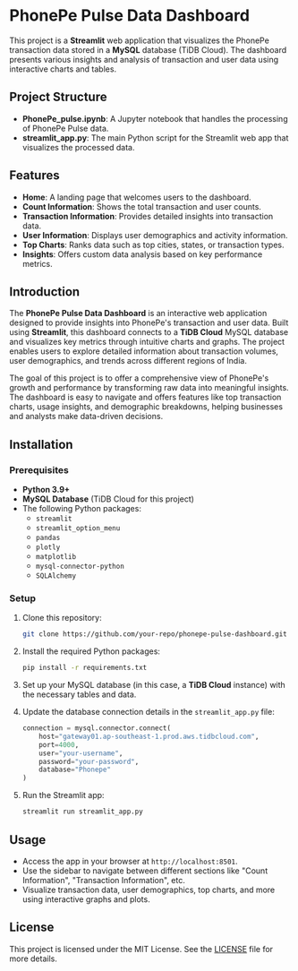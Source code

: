 
# PhonePe Pulse Data Dashboard

This project is a **Streamlit** web application that visualizes the PhonePe transaction data stored in a **MySQL** database (TiDB Cloud). The dashboard presents various insights and analysis of transaction and user data using interactive charts and tables.

## Project Structure

- **PhonePe_pulse.ipynb**: A Jupyter notebook that handles the processing of PhonePe Pulse data.
- **streamlit_app.py**: The main Python script for the Streamlit web app that visualizes the processed data.

## Features

- **Home**: A landing page that welcomes users to the dashboard.
- **Count Information**: Shows the total transaction and user counts.
- **Transaction Information**: Provides detailed insights into transaction data.
- **User Information**: Displays user demographics and activity information.
- **Top Charts**: Ranks data such as top cities, states, or transaction types.
- **Insights**: Offers custom data analysis based on key performance metrics.

## Introduction

The **PhonePe Pulse Data Dashboard** is an interactive web application designed to provide insights into PhonePe's transaction and user data. Built using **Streamlit**, this dashboard connects to a **TiDB Cloud** MySQL database and visualizes key metrics through intuitive charts and graphs. The project enables users to explore detailed information about transaction volumes, user demographics, and trends across different regions of India.

The goal of this project is to offer a comprehensive view of PhonePe's growth and performance by transforming raw data into meaningful insights. The dashboard is easy to navigate and offers features like top transaction charts, usage insights, and demographic breakdowns, helping businesses and analysts make data-driven decisions.

## Installation

### Prerequisites
- **Python 3.9+**
- **MySQL Database** (TiDB Cloud for this project)
- The following Python packages:
  - `streamlit`
  - `streamlit_option_menu`
  - `pandas`
  - `plotly`
  - `matplotlib`
  - `mysql-connector-python`
  - `SQLAlchemy`

### Setup

1. Clone this repository:
    ```bash
    git clone https://github.com/your-repo/phonepe-pulse-dashboard.git
    ```

2. Install the required Python packages:
    ```bash
    pip install -r requirements.txt
    ```

3. Set up your MySQL database (in this case, a **TiDB Cloud** instance) with the necessary tables and data.

4. Update the database connection details in the `streamlit_app.py` file:
    ```python
    connection = mysql.connector.connect(
        host="gateway01.ap-southeast-1.prod.aws.tidbcloud.com",
        port=4000,
        user="your-username",
        password="your-password",
        database="Phonepe"
    )
    ```

5. Run the Streamlit app:
    ```bash
    streamlit run streamlit_app.py
    ```

## Usage

- Access the app in your browser at `http://localhost:8501`.
- Use the sidebar to navigate between different sections like "Count Information", "Transaction Information", etc.
- Visualize transaction data, user demographics, top charts, and more using interactive graphs and plots.

## License

This project is licensed under the MIT License. See the [LICENSE](LICENSE) file for more details.
